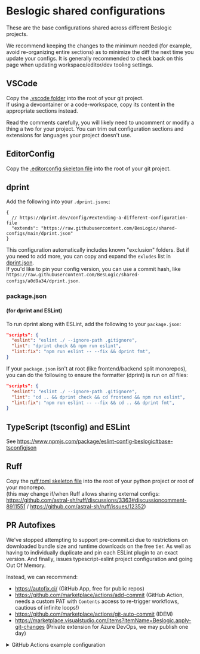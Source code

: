 # Beslogic shared configurations

These are the base configurations shared across different Beslogic projects.

We recommend keeping the changes to the minimum needed (for example, avoid re-organizing entire sections) as to minimize the diff the next time you update your configs. It is generally recommended to check back on this page when updating workspace/editor/dev tooling settings.

## VSCode

Copy the [.vscode folder](/.vscode) into the root of your git project.\
If using a devcontainer or a code-workspace, copy its content in the appropriate sections instead.

Read the comments carefully, you will likely need to uncomment or modify a thing a two for your project. You can trim out configuration sections and extensions for languages your project doesn't use.

## EditorConfig

Copy the [.editorconfig skeleton file](/.editorconfig) into the root of your git project.

## dprint

Add the following into your `.dprint.jsonc`:

```jsonc
{
  // https://dprint.dev/config/#extending-a-different-configuration-file
  "extends": "https://raw.githubusercontent.com/BesLogic/shared-configs/main/dprint.json"
}
```

This configuration automatically includes known "exclusion" folders. But if you need to add more, you can copy and expand the `exludes` list in [dprint.json](/dprint.json).\
If you'd like to pin your config version, you can use a commit hash, like `https://raw.githubusercontent.com/BesLogic/shared-configs/a0d9a34/dprint.json`.

### package.json
#### (for dprint and ESLint)

To run dprint along with ESLint, add the following to your `package.json`:

```json
"scripts": {
  "eslint": "eslint ./ --ignore-path .gitignore",
  "lint": "dprint check && npm run eslint",
  "lint:fix": "npm run eslint -- --fix && dprint fmt",
}
```

If your `package.json` isn't at root (like frontend/backend split monorepos), you can do the following to ensure the formatter (dprint) is run on _all_ files:

```json
"scripts": {
  "eslint": "eslint ./ --ignore-path .gitignore",
  "lint": "cd .. && dprint check && cd frontend && npm run eslint",
  "lint:fix": "npm run eslint -- --fix && cd .. && dprint fmt",
}
```

## TypeScript (tsconfig) and ESLint

See <https://www.npmjs.com/package/eslint-config-beslogic#base-tsconfigjson>

## Ruff

Copy the [ruff.toml skeleton file](/ruff.toml) into the root of your python project or root of your monorepo.\
(this may change if/when Ruff allows sharing external configs: <https://github.com/astral-sh/ruff/discussions/3363#discussioncomment-8911551> / <https://github.com/astral-sh/ruff/issues/12352>)

## PR Autofixes

We've stopped attempting to support pre-commit.ci due to restrictions on downloaded bundle size and runtime downloads on the free tier. As well as having to individually duplicate and pin each ESLint plugin to an exact version. And finally, issues typescript-eslint project configuration and going Out Of Memory.

Instead, we can recommend:

- <https://autofix.ci/> (GitHub App, free for public repos)
- <https://github.com/marketplace/actions/add-commit> (GitHub Action, needs a custom PAT with `Contents` access to re-trigger workflows, cautious of infinite loops!)
- <https://github.com/marketplace/actions/git-auto-commit> (IDEM)
- <https://marketplace.visualstudio.com/items?itemName=Beslogic.apply-git-changes> (Private extension for Azure DevOps, we may publish one day)

<details>
<summary>GitHub Actions example configuration</summary>
  
```yaml
jobs:
  Autofixes:
    runs-on: ubuntu-latest
    # Only run autofixes on PRs
    if: ${{ github.event_name == 'pull_request' }}
    steps:
      - uses: actions/checkout@v4
        with:
          # Checkout the fork/head-repository and push changes to the fork.
          # If you skip this, the base repository will be checked out and changes will be committed to the base repository!
          repository: ${{ github.event.pull_request.head.repo.full_name }}
          # Checkout the branch made in the fork. Will automatically push changes back to this branch.
          ref: ${{ github.event.pull_request.head.ref }}
          # Token with Contents permissions to allow retriggering workflow
          token: ${{ secrets.PR_AUTOFIX_PAT }}

      - uses: actions/setup-node@v4

      - run: npm ci

      # - uses: other_custom_steps

      - uses: astral-sh/ruff-action@v1
        # Fix even on other steps failure
        if: ${{ !cancelled() }}
        with:
          args: check --fix

      - uses: astral-sh/ruff-action@v1
        # Fix even on other steps failure
        if: ${{ !cancelled() }}
        with:
          args: format

      - run: npm run lint:fix
        # Fix even on other steps failure
        if: ${{ !cancelled() }}

      # Using https://github.com/marketplace/actions/add-commit
      - name: Commit autofixes
        uses: EndBug/add-and-commit@v9
        # TODO: Prevent infinite loops, github.event.head_commit.author.name is not accessible in this context
        # if: ${{ github.event.head_commit.author.name != 'github-actions' }}
        # Push autofixes even on failure
        if: ${{ !cancelled() }}
        with:
          default_author: github_actions

      # OR using https://github.com/marketplace/actions/git-auto-commit
      - name: Commit autofixes
        uses: stefanzweifel/git-auto-commit-action@v5
        # TODO: Prevent infinite loops, github.event.head_commit.author.name is not accessible in this context
        # if: ${{ github.event.head_commit.author.name != 'github-actions' }}
        # Push autofixes even on failure
        if: ${{ !cancelled() }}
```
</details>
